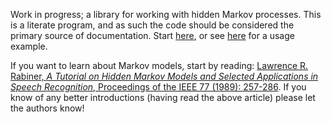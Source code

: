 Work in progress; a library for working with hidden Markov processes. This is
a literate program, and as such the code should be considered the primary
source of documentation. Start [here](gh-hmm), or see [here](gh-clinic) for
a usage example.

  [gh-hmm]: https://github.com/fmap/markov/blob/master/src/AI/Markov/HMM.lhs
  [gh-clinic]: https://github.com/fmap/markov/blob/master/examples/Example/Clinic.lhs

If you want to learn about Markov models, start by reading: [Lawrence R.
Rabiner, _A Tutorial on Hidden Markov Models and Selected Applications in
Speech Recognition_, Proceedings of the IEEE 77 (1989): 257-286][rabiner]. If
you know of any better introductions (having read the above article) please
let the authors know!

  [rabiner]: http://people.sabanciuniv.edu/~berrin/cs512/reading/rabiner-tutorial-on-hmm.pdf
